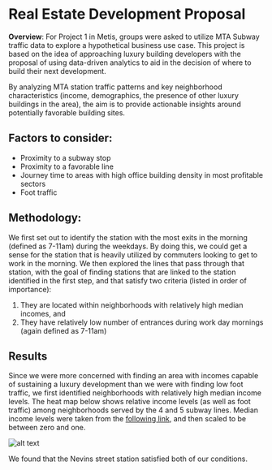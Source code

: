 # Real Estate Development Proposal

**Overview**: For Project 1 in Metis, groups were asked to utilize MTA Subway traffic data to explore a hypothetical business use case. This project is based on the idea of approaching luxury building developers with the proposal of using data-driven analytics to aid in the decision of where to build their next development. 

By analyzing MTA station traffic patterns and key neighborhood characteristics (income, demographics, the presence of other luxury buildings in the area), the aim is to provide actionable insights around potentially favorable building sites. 

**Factors to consider:**
---
* Proximity to a subway stop
* Proximity to a favorable line 
* Journey time to areas with high office building density in most profitable sectors
* Foot traffic

**Methodology:**
---
We first set out to identify the station with the most exits in the morning (defined as 7-11am) during the weekdays. By doing this, we could get a sense for the station that is heavily utilized by commuters looking to get to work in the morning. We then explored the lines that pass through that station, with the goal of finding stations that are linked to the station identified in the first step, and that satisfy two criteria (listed in order of importance):
1. They are located within neighborhoods with relatively high median incomes, and 
2. They have relatively low number of entrances during work day mornings (again defined as 7-11am)

**Results**
---
Since we were more concerned with finding an area with incomes capable of sustaining a luxury development than we were with finding low foot traffic, we first identified neighborhoods with relatively high median income levels. The heat map below shows relative income levels (as well as foot traffic) among neighborhoods served by the 4 and 5 subway lines. Median income levels were taken from the [following link](https://ny.curbed.com/2017/8/4/16099252/new-york-neighborhood-affordability), and then scaled to be between zero and one.

![alt text](https://github.com/ErickDWalker/MTA-Subway-Analysis/blob/master/img/S&P500_returns.png?raw=true)

We found that the Nevins street station satisfied both of our conditions.
